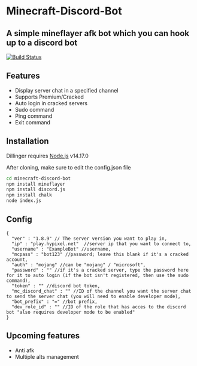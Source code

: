 # Minecraft-Discord-Bot
## A simple mineflayer afk bot which you can hook up to a discord bot

[![Build Status](https://travis-ci.org/joemccann/dillinger.svg?branch=master)](https://github.com/Sreenington/Minecraft-Discord-Bot)


## Features

- Display server chat in a specified channel
- Supports Premium/Cracked
- Auto login in cracked servers
- Sudo command 
- Ping command
- Exit command

## Installation

Dillinger requires [Node.js](https://nodejs.org/) v14.17.0

After cloning, make sure to edit the config.json file

```sh
cd minecraft-discord-bot
npm install mineflayer
npm install discord.js
npm install chalk
node index.js
```

## Config
```
{
  "ver" : "1.8.9" // The server version you want to play in,
  "ip" : "play.hypixel.net"  //server ip that you want to connect to,
  "username" : "ExampleBot" //username,
  "mcpass" : "bot123" //password; leave this blank if it's a cracked account,
  "auth" : "mojang" //can be "mojang" / "microsoft",
  "password" : "" //if it's a cracked server, type the password here for it to auto login (if the bot isn't registered, then use the sudo command),
  "token" : "" //discord bot token,
  "mc_discord_chat" : "" //ID of the channel you want the server chat to send the server chat (you will need to enable developer mode),
  "bot_prefix" : "=" //bot prefix,
  "dev_role_id" : "" //ID of the role that has acces to the discord bot "also requires developer mode to be enabled"
}
```

## Upcoming features

- Anti afk
- Multiple alts management
